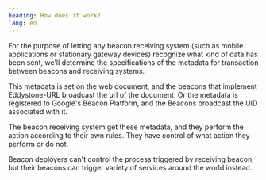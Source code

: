 ```yaml
---
heading: How does it work?
lang: en
---
```


For the purpose of letting any beacon receiving system (such as mobile applications or stationary gateway devices) recognize what kind of data has been sent, we'll determine the specifications of the metadata for transaction between beacons and receiving systems.

This metadata is set on the web document, and the beacons that implement Eddystone-URL broadcast the url of the document.
Or the metadata is registered to Google's Beacon Platform, and the Beacons broadcast the UID associated with it.

The beacon receiving system get these metadata, and they perform the action according to their own rules. They have control of what action they perform or do not.

Beacon deployers can't control the process triggered by receiving beacon, but their beacons can trigger variety of services around the world instead.
